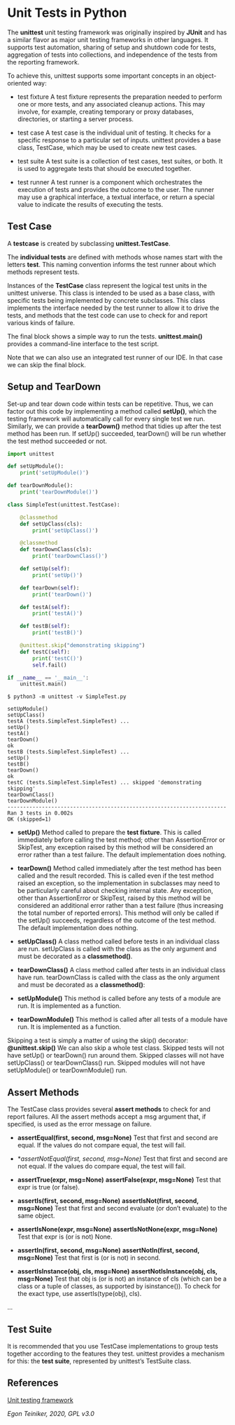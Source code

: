 # Unit Tests in Python

The **unittest** unit testing framework was originally inspired by **JUnit** 
and has a similar flavor as major unit testing frameworks in other languages. 
It supports test automation, sharing of setup and shutdown code for tests, 
aggregation of tests into collections, and independence of the tests from 
the reporting framework.

To achieve this, unittest supports some important concepts in an object-oriented 
way:

* test fixture
A test fixture represents the preparation needed to perform one or more tests, 
and any associated cleanup actions. This may involve, for example, creating 
temporary or proxy databases, directories, or starting a server process.

* test case
A test case is the individual unit of testing. It checks for a specific response 
to a particular set of inputs. unittest provides a base class, TestCase, which may 
be used to create new test cases.

* test suite
A test suite is a collection of test cases, test suites, or both. It is used to 
aggregate tests that should be executed together.

* test runner
A test runner is a component which orchestrates the execution of tests and provides 
the outcome to the user. The runner may use a graphical interface, a textual interface, 
or return a special value to indicate the results of executing the tests.


## Test Case

A **testcase** is created by subclassing **unittest.TestCase**.

The **individual tests** are defined with methods whose names start with 
the letters **test**. 
This naming convention informs the test runner about which methods represent 
tests.

Instances of the **TestCase** class represent the logical test units in 
the unittest universe. This class is intended to be used as a base class, 
with specific tests being implemented by concrete subclasses. 
This class implements the interface needed by the test runner to allow it 
to drive the tests, and methods that the test code can use to check for 
and report various kinds of failure.

The final block shows a simple way to run the tests. 
**unittest.main()** provides a command-line interface to the test script.

Note that we can also use an integrated test runner of our IDE. In that
case we can skip the final block.


## Setup and TearDown

Set-up and tear down code within tests can be repetitive. 
Thus, we can factor out this code by implementing a method called
 **setUp()**, which the testing framework will automatically call for 
 every single test we run.
Similarly, we can provide a **tearDown()** method that tidies up after 
the test method has been run.
If setUp() succeeded, tearDown() will be run whether the test method 
succeeded or not.

```Python
import unittest

def setUpModule():
    print('setUpModule()')

def tearDownModule():
    print('tearDownModule()')

class SimpleTest(unittest.TestCase):

    @classmethod
    def setUpClass(cls):
        print('setUpClass()')

    @classmethod
    def tearDownClass(cls):
        print('tearDownClass()')

    def setUp(self):
        print('setUp()')

    def tearDown(self):
        print('tearDown()')

    def testA(self):
        print('testA()')

    def testB(self):
        print('testB()')

    @unittest.skip("demonstrating skipping")
    def testC(self):
        print('testC()')
        self.fail()

if __name__ == '__main__':
    unittest.main()
```

```
$ python3 -m unittest -v SimpleTest.py 

setUpModule()
setUpClass()
testA (tests.SimpleTest.SimpleTest) ... 
setUp()
testA()
tearDown()
ok
testB (tests.SimpleTest.SimpleTest) ... 
setUp()
testB()
tearDown()
ok
testC (tests.SimpleTest.SimpleTest) ... skipped 'demonstrating skipping'
tearDownClass()
tearDownModule()
----------------------------------------------------------------------
Ran 3 tests in 0.002s
OK (skipped=1)
```

* **setUp()**
Method called to prepare the **test fixture**. 
This is called immediately before calling the test method; 
other than AssertionError or SkipTest, any exception raised by this method will 
be considered an error rather than a test failure. 
The default implementation does nothing.

* **tearDown()**
Method called immediately after the test method has been called and the result 
recorded. This is called even if the test method raised an exception, so the 
implementation in subclasses may need to be particularly careful about checking 
internal state. 
Any exception, other than AssertionError or SkipTest, raised by this method will 
be considered an additional error rather than a test failure (thus increasing 
the total number of reported errors). 
This method will only be called if the setUp() succeeds, regardless of the outcome 
of the test method. 
The default implementation does nothing.

* **setUpClass()**
A class method called before tests in an individual class are run. 
setUpClass is called with the class as the only argument and must be decorated 
as a **classmethod()**.

* **tearDownClass()**
A class method called after tests in an individual class have run. 
tearDownClass is called with the class as the only argument and must be decorated 
as a **classmethod()**:

* **setUpModule()** 
This method is called before any tests of a module are run.
It is implemented as a function.

* **tearDownModule()**
This method is called after all tests of a module have run.
It is implemented as a function.

Skipping a test is simply a matter of using the skip() decorator: **@unittest.skip()**
We can also skip a whole test class.
Skipped tests will not have setUp() or tearDown() run around them. 
Skipped classes will not have setUpClass() or tearDownClass() run. 
Skipped modules will not have setUpModule() or tearDownModule() run.


## Assert Methods
The TestCase class provides several **assert methods** to check for and report 
failures.
All the assert methods accept a msg argument that, if specified, is used as 
the error message on failure.

* **assertEqual(first, second, msg=None)**
Test that first and second are equal. 
If the values do not compare equal, the test will fail.

* **assertNotEqual(first, second, msg=None)*
Test that first and second are not equal. 
If the values do compare equal, the test will fail.

* **assertTrue(expr, msg=None)**
  **assertFalse(expr, msg=None)**
Test that expr is true (or false).

* **assertIs(first, second, msg=None)**
  **assertIsNot(first, second, msg=None)**
Test that first and second evaluate (or don’t evaluate) to the same object.

* **assertIsNone(expr, msg=None)** 
  **assertIsNotNone(expr, msg=None)**
Test that expr is (or is not) None.

* **assertIn(first, second, msg=None)**
  **assertNotIn(first, second, msg=None)**
Test that first is (or is not) in second.

* **assertIsInstance(obj, cls, msg=None)**
  **assertNotIsInstance(obj, cls, msg=None)**
Test that obj is (or is not) an instance of cls (which can be a class or a 
tuple of classes, as supported by isinstance()). 
To check for the exact type, use assertIs(type(obj), cls).

...


## Test Suite

It is recommended that you use TestCase implementations to group tests 
together according to the features they test. unittest provides a 
mechanism for this: the **test suite**, represented by unittest’s TestSuite 
class.


## References
[Unit testing framework](https://docs.python.org/3/library/unittest.html)

*Egon Teiniker, 2020, GPL v3.0*
